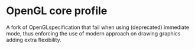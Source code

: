 # OpenGL core profile

A fork of OpenGLspecification that fail when using (deprecated) immediate mode,
thus enforcing the use of modern approach on drawing graphics adding extra
flexibility.
